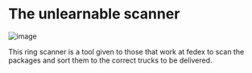 
# The unlearnable scanner

![image](https://user-images.githubusercontent.com/98436821/168862185-35ee4972-78ff-4b1e-b8b6-3df66e590615.png)

This ring scanner is a tool given to those that work at fedex to scan the packages and sort them to the correct trucks to be delivered.

